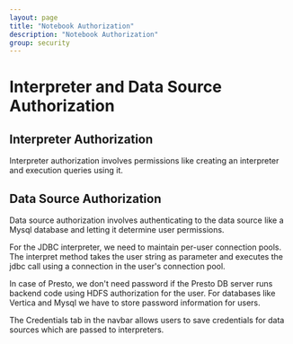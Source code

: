 ```yaml
---
layout: page
title: "Notebook Authorization"
description: "Notebook Authorization"
group: security
---
```

<!--
Licensed under the Apache License, Version 2.0 (the "License");
you may not use this file except in compliance with the License.
You may obtain a copy of the License at

http://www.apache.org/licenses/LICENSE-2.0

Unless required by applicable law or agreed to in writing, software
distributed under the License is distributed on an "AS IS" BASIS,
WITHOUT WARRANTIES OR CONDITIONS OF ANY KIND, either express or implied.
See the License for the specific language governing permissions and
limitations under the License.
-->
# Interpreter and Data Source Authorization

## Interpreter Authorization

Interpreter authorization involves permissions like creating an interpreter and execution queries using it.

## Data Source Authorization

Data source authorization involves authenticating to the data source like a Mysql database and letting it determine user permissions.

For the JDBC interpreter, we need to maintain per-user connection pools.
The interpret method takes the user string as parameter and executes the jdbc call using a connection in the user's connection pool.

In case of Presto, we don't need password if the Presto DB server runs backend code using HDFS authorization for the user.
For databases like Vertica and Mysql we have to store password information for users.

The Credentials tab in the navbar allows users to save credentials for data sources which are passed to interpreters.
